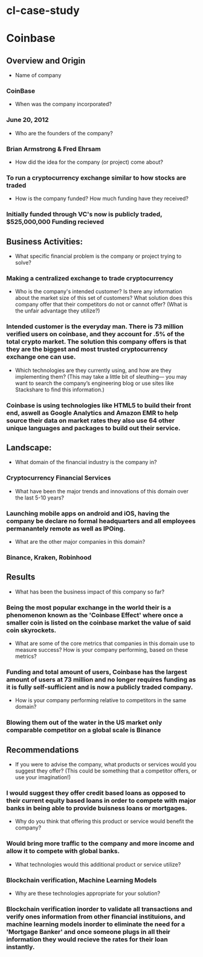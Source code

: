 # cl-case-study
# Coinbase

## Overview and Origin

* Name of company
### CoinBase
* When was the company incorporated?
### June 20, 2012
* Who are the founders of the company?
### Brian Armstrong & Fred Ehrsam
* How did the idea for the company (or project) come about?
### To run a cryptocurrency exchange similar to how stocks are traded
* How is the company funded? How much funding have they received?
### Initially funded through VC's now is publicly traded, $525,000,000 Funding recieved

## Business Activities:

* What specific financial problem is the company or project trying to solve?
### Making a centralized exchange to trade cryptocurrency
* Who is the company's intended customer?  Is there any information about the market size of this set of customers?
What solution does this company offer that their competitors do not or cannot offer? (What is the unfair advantage they utilize?)
### Intended customer is the everyday man. There is 73 million verified users on coinbase, and they account for .5% of the total crypto market. The solution this company offers is that they are the biggest and most trusted cryptocurrency exchange one can use.
* Which technologies are they currently using, and how are they implementing them? (This may take a little bit of sleuthing–– you may want to search the company’s engineering blog or use sites like Stackshare to find this information.)
### Coinbase is using technologies like HTML5 to build their front end, aswell as Google Analytics and Amazon EMR to help source their data on market rates they also use 64 other unique languages and packages to build out their service.

## Landscape:

* What domain of the financial industry is the company in?
### Cryptocurrency Financial Services
* What have been the major trends and innovations of this domain over the last 5-10 years?
### Launching mobile apps on android and iOS, having the company be declare no formal headquarters and all employees permanantely remote as well as IPOing.
* What are the other major companies in this domain?
### Binance, Kraken, Robinhood

## Results

* What has been the business impact of this company so far?
###  Being the most popular exchange in the world their is a phenomenon known as the 'Coinbase Effect' where once a smaller coin is listed on the coinbase market the value of said coin skyrockets.
* What are some of the core metrics that companies in this domain use to measure success? How is your company performing, based on these metrics?
### Funding and total amount of users, Coinbase has the largest amount of users at 73 million and no longer requires funding as it is fully self-sufficient and is now a publicly traded company.
* How is your company performing relative to competitors in the same domain?
### Blowing them out of the water in the US market only comparable competitor on a global scale is Binance

## Recommendations

* If you were to advise the company, what products or services would you suggest they offer? (This could be something that a competitor offers, or use your imagination!)
### I would suggest they offer credit based loans as opposed to their current equity based loans in order to compete with major banks in being able to provide buisness loans or mortgages. 
* Why do you think that offering this product or service would benefit the company?
### Would bring more traffic to the company and more income and allow it to compete with global banks.
* What technologies would this additional product or service utilize?
### Blockchain verification, Machine Learning Models
* Why are these technologies appropriate for your solution?
### Blockchain verification inorder to validate all transactions and verify ones information from other financial instituions, and machine learning models inorder to eliminate the need for a 'Mortgage Banker' and once someone plugs in all their information they would recieve the rates for their loan instantly.
